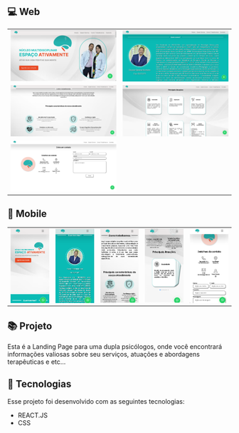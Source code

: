 ## 💻 Web
<table>
    <tbody>
        <tr>
            <td>
                <img src=".github/Home - Web.png" alt="Demonstração do projeto" />
            </td>
            <td>
                <img src=".github/Quem somos - Web.png" alt="Demonstração do projeto"  />
            </td>
        </tr>
        <tr>
            <td>
                <img src=".github/Como trabalhamos - Web.png" alt="Demonstração do projeto"  />
            </td>
            <td>
                <img src=".github/Principais Atuações - Web.png" alt="Demonstração do projeto"  />
            </td>
        </tr>
        <tr>
            <td>
                <img src=".github/Contato -Web.png" alt="Demonstração do projeto"  />
            </td>
        </td>
    </tbody>
</table>


  


## 📱 Mobile
<table>
    <tbody>
        <tr>
            <td>
                  <img src=".github/Home - Mobile.png" alt="Demonstração do projeto"  />
            </td>
            <td>
                  <img src=".github/Quem Somos - Mobile.png" alt="Demonstração do projeto"  />
            </td>
            <td>
                  <img src=".github/Como trabalhamos - Mobile.png" alt="Demonstração do projeto"  />
            </td>
            <td>
                  <img src=".github/Principais Atuações - Mobile.png" alt="Demonstração do projeto"  />
            </td>  
            <td>
            <img src=".github/Contato - Mobile.png" alt="Demonstração do projeto"  />
            </td>  
        </tr>
    </tbody>
</table>


  

## 📚 Projeto

Esta é a Landing Page para uma dupla psicólogos, onde você encontrará informações valiosas sobre seu serviços, atuações e abordagens terapêuticas e etc...

## 🚀 Tecnologias

Esse projeto foi desenvolvido com as seguintes tecnologias:

- REACT.JS
- CSS

